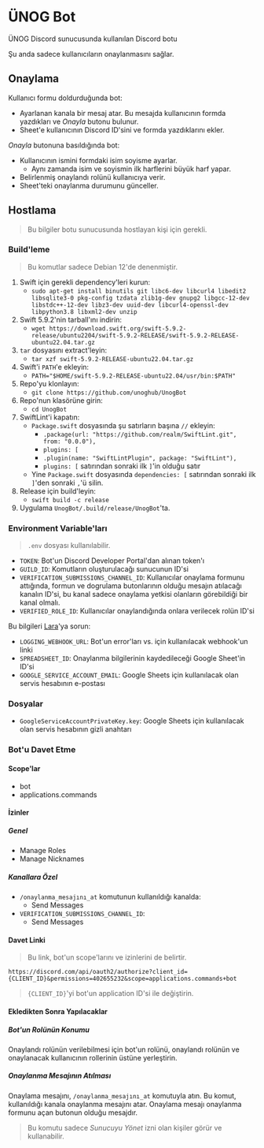# ÜNOG Bot

ÜNOG Discord sunucusunda kullanılan Discord botu

Şu anda sadece kullanıcıların onaylanmasını sağlar.

## Onaylama

Kullanıcı formu doldurduğunda bot:
- Ayarlanan kanala bir mesaj atar. Bu mesajda kullanıcının formda yazdıkları ve _Onayla_ butonu bulunur.
- Sheet'e kullanıcının Discord ID'sini ve formda yazdıklarını ekler.

_Onayla_ butonuna basıldığında bot:
- Kullanıcının ismini formdaki isim soyisme ayarlar.
    - Aynı zamanda isim ve soyismin ilk harflerini büyük harf yapar.
- Belirlenmiş onaylandı rolünü kullanıcıya verir.
- Sheet'teki onaylanma durumunu günceller.

## Hostlama

> Bu bilgiler botu sunucusunda hostlayan kişi için gerekli.

### Build'leme

> Bu komutlar sadece Debian 12'de denenmiştir.

1. Swift için gerekli dependency'leri kurun:
    - `sudo apt-get install binutils git libc6-dev libcurl4 libedit2 libsqlite3-0 pkg-config tzdata zlib1g-dev gnupg2 libgcc-12-dev libstdc++-12-dev libz3-dev uuid-dev libcurl4-openssl-dev libpython3.8 libxml2-dev unzip`
2. Swift 5.9.2'nin tarball'ını indirin:
    - `wget https://download.swift.org/swift-5.9.2-release/ubuntu2204/swift-5.9.2-RELEASE/swift-5.9.2-RELEASE-ubuntu22.04.tar.gz`
3. `tar` dosyasını extract'leyin:
    - `tar xzf swift-5.9.2-RELEASE-ubuntu22.04.tar.gz`
4. Swift'i `PATH`'e ekleyin:
    - `PATH="$HOME/swift-5.9.2-RELEASE-ubuntu22.04/usr/bin:$PATH"`
5. Repo'yu klonlayın:
    - `git clone https://github.com/unoghub/UnogBot`
6. Repo'nun klasörüne girin:
    - `cd UnogBot`
7. SwiftLint'i kapatın:
    - `Package.swift` dosyasında şu satırların başına `//` ekleyin:
        - `.package(url: "https://github.com/realm/SwiftLint.git", from: "0.0.0"),`
        - `plugins: [`
        - `.plugin(name: "SwiftLintPlugin", package: "SwiftLint"),`
        - `plugins: [` satırından sonraki ilk `]`'in olduğu satır
    - Yine `Package.swift` dosyasında `dependencies: [` satırından sonraki ilk `]`'den sonraki `,`'ü silin.
8. Release için build'leyin:
    - `swift build -c release`
9. Uygulama `UnogBot/.build/release/UnogBot`'ta.

### Environment Variable'ları

> `.env` dosyası kullanılabilir.

- `TOKEN`: Bot'un Discord Developer Portal'dan alınan token'ı
- `GUILD_ID`: Komutların oluşturulacağı sunucunun ID'si
- `VERIFICATION_SUBMISSIONS_CHANNEL_ID`: Kullanıcılar onaylama formunu attığında, formun ve dogrulama butonlarının olduğu mesajın atılacağı kanalın ID'si, bu kanal sadece onaylama yetkisi olanların görebildiği bir kanal olmalı.
- `VERIFIED_ROLE_ID`: Kullanıcılar onaylandığında onlara verilecek rolün ID'si

Bu bilgileri [Lara](https://lara.lv)'ya sorun:
- `LOGGING_WEBHOOK_URL`: Bot'un error'ları vs. için kullanılacak webhook'un linki
- `SPREADSHEET_ID`: Onaylanma bilgilerinin kaydedileceği Google Sheet'in ID'si
- `GOOGLE_SERVICE_ACCOUNT_EMAIL`: Google Sheets için kullanılacak olan servis hesabının e-postası

### Dosyalar

- `GoogleServiceAccountPrivateKey.key`: Google Sheets için kullanılacak olan servis hesabının gizli anahtarı

### Bot'u Davet Etme

#### Scope'lar

- bot
- applications.commands

#### İzinler

##### Genel

- Manage Roles
- Manage Nicknames

##### Kanallara Özel

- `/onaylanma_mesajını_at` komutunun kullanıldığı kanalda:
    - Send Messages
- `VERIFICATION_SUBMISSIONS_CHANNEL_ID`:
    - Send Messages

#### Davet Linki

> Bu link, bot'un scope'larını ve izinlerini de belirtir.

`https://discord.com/api/oauth2/authorize?client_id={CLIENT_ID}&permissions=402655232&scope=applications.commands+bot`

> `{CLIENT_ID}`'yi bot'un application ID'si ile değiştirin.

#### Ekledikten Sonra Yapılacaklar

##### Bot'un Rolünün Konumu

Onaylandı rolünün verilebilmesi için bot'un rolünü, onaylandı rolünün ve onaylanacak kullanıcının rollerinin üstüne yerleştirin.

##### Onaylanma Mesajının Atılması

Onaylama mesajını, `/onaylanma_mesajını_at` komutuyla atın. Bu komut, kullanıldığı kanala onaylanma mesajını atar. Onaylama mesajı onaylanma formunu açan butonun olduğu mesajdır.

> Bu komutu sadece _Sunucuyu Yönet_ izni olan kişiler görür ve kullanabilir.
